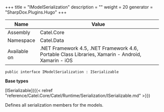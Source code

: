 

+++
title = "IModelSerialization" 
description = ""
weight = 20
generator = "SharpDox.Plugins.Hugo"
+++

Name|Value
---|---
Assembly|Catel.Core
Namespace|Catel.Data
Available on|.NET Framework 4.5, .NET Framework 4.6, Portable Class Libraries, Xamarin - Android, Xamarin - iOS

```
public interface IModelSerialization : ISerializable
```

**Base types**

[ISerializable]({{< relref "reference/Catel.Core/Catel/Runtime/Serialization/ISerializable.md" >}})

Defines all serialization members for the models.

